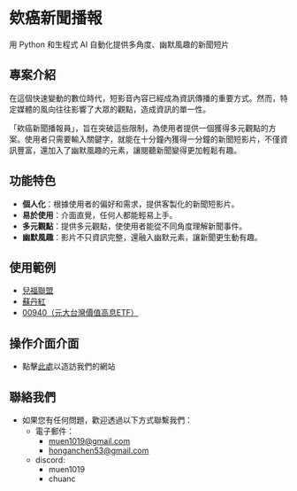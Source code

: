 # 欸癌新聞播報
用 Python 和生程式 AI 自動化提供多角度、幽默風趣的新聞短片

## 專案介紹
在這個快速變動的數位時代，短影音內容已經成為資訊傳播的重要方式。然而，特定媒體的風向往往影響了大眾的觀點，造成資訊的單一性。

「欸癌新聞播報員」，旨在突破這些限制，為使用者提供一個獲得多元觀點的方案。使用者只需要輸入關鍵字，就能在十分鐘內獲得一分鐘的新聞短影片，不僅資訊豐富，還加入了幽默風趣的元素，讓閱聽新聞變得更加輕鬆有趣。

## 功能特色
- **個人化**：根據使用者的偏好和需求，提供客製化的新聞短影片。
- **易於使用**：介面直覺，任何人都能輕易上手。
- **多元觀點**：提供多元觀點，使使用者能從不同角度理解新聞事件。
- **幽默風趣**：影片不只資訊完整，還融入幽默元素，讓新聞更生動有趣。

## 使用範例
- [兒福聯盟](https://youtu.be/uSjvWFYoirk)
- [蘇丹紅](https://youtu.be/vGEX6Rtyqgk)
- [00940（元大台灣價值高息ETF）](https://youtu.be/8yK8uRKpo9A)

## 操作介面介面
- 點擊[此處](https://ai-cancer-news-in83616.gamma.site/home)以造訪我們的網站

## 聯絡我們
- 如果您有任何問題，歡迎透過以下方式聯繫我們：
	- 電子郵件：
		- [muen1019@gmail.com](mailto:muen1019@gmail.com)
		- [honganchen53@gmail.com](mailto:honganchen53@gmail.com)
  	- discord:
		- muen1019
		- chuanc